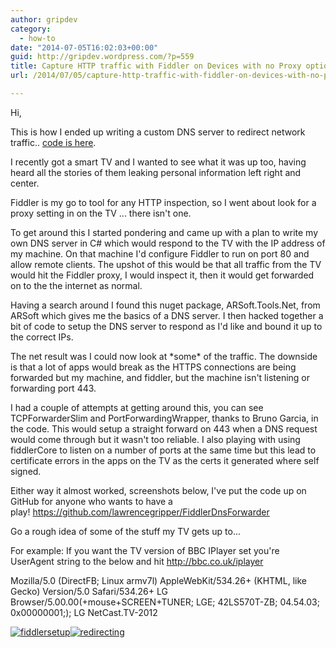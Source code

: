 ```yaml
---
author: gripdev
category:
  - how-to
date: "2014-07-05T16:02:03+00:00"
guid: http://gripdev.wordpress.com/?p=559
title: Capture HTTP traffic with Fiddler on Devices with no Proxy option
url: /2014/07/05/capture-http-traffic-with-fiddler-on-devices-with-no-proxy-option/

---
```

Hi,

This is how I ended up writing a custom DNS server to redirect network traffic.. [code is here](https://github.com/lawrencegripper/FiddlerDnsForwarder "code is here").

I recently got a smart TV and I wanted to see what it was up too, having heard all the stories of them leaking personal information left right and center.

Fiddler is my go to tool for any HTTP inspection, so I went about look for a proxy setting in on the TV ... there isn't one.

To get around this I started pondering and came up with a plan to write my own DNS server in C# which would respond to the TV with the IP address of my machine. On that machine I'd configure Fiddler to run on port 80 and allow remote clients. The upshot of this would be that all traffic from the TV would hit the Fiddler proxy, I would inspect it, then it would get forwarded on to the the internet as normal.

Having a search around I found this nuget package, ARSoft.Tools.Net, from ARSoft which gives me the basics of a DNS server. I then hacked together a bit of code to setup the DNS server to respond as I'd like and bound it up to the correct IPs.

The net result was I could now look at \*some\* of the traffic. The downside is that a lot of apps would break as the HTTPS connections are being forwarded but my machine, and fiddler, but the machine isn't listening or forwarding port 443.

I had a couple of attempts at getting around this, you can see TCPForwarderSlim and PortForwardingWrapper, thanks to Bruno Garcia, in the code. This would setup a straight forward on 443 when a DNS request would come through but it wasn't too reliable. I also playing with using fiddlerCore to listen on a number of ports at the same time but this lead to certificate errors in the apps on the TV as the certs it generated where self signed.

Either way it almost worked, screenshots below, I've put the code up on GitHub for anyone who wants to have a play! https://github.com/lawrencegripper/FiddlerDnsForwarder

Go a rough idea of some of the stuff my TV gets up to...

For example: If you want the TV version of BBC IPlayer set you're UserAgent string to the below and hit http://bbc.co.uk/iplayer

Mozilla/5.0 (DirectFB; Linux armv7l) AppleWebKit/534.26+ (KHTML, like Gecko) Version/5.0 Safari/534.26+ LG Browser/5.00.00(+mouse+SCREEN+TUNER; LGE; 42LS570T-ZB; 04.54.03; 0x00000001;); LG NetCast.TV-2012

[![fiddlersetup](/wp-content/uploads/2014/07/fiddlersetup.png?w=300)](/wp-content/uploads/2014/07/fiddlersetup.png)[![redirecting](/wp-content/uploads/2014/07/redirecting.png?w=300)](/wp-content/uploads/2014/07/redirecting.png)
